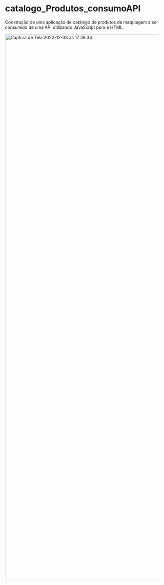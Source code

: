 # catalogo_Produtos_consumoAPI
Construção de uma aplicação de catálogo de produtos de maquiagem a ser consumido de uma API utilizando JavaScript puro e HTML.


<img width="1783" alt="Captura de Tela 2022-12-08 às 17 39 34" src="https://user-images.githubusercontent.com/112344339/206563293-6f2e81c7-1ab5-47d5-bff6-3b5889d8be6f.png">
